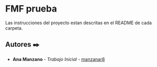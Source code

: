 # FMF prueba 

Las instrucciones del proyecto estan descritas en el README de cada carpeta.

## Autores ✒️

* **Ana Manzano** - *Trabajo Inicial* - [manzanar8](https://github.com/manzanar8)